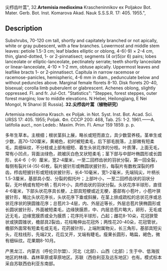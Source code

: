 尖栉齿叶蒿",
32.**Artemisia medioxima** Krascheninnikov ex Poljakov Bot. Mater. Gerb. Bot. Inst. Komarova Akad. Nauk S.S.S.R. 17: 405. 1955.",

## Description
Subshrubs, 70-120 cm tall, shortly and capitately branched or not apically, white or gray pubescent, with a few branches. Lowermost and middle stem leaves: petiole 1.5-3 cm; leaf blades elliptic or oblong, 4-6(-9) × 2-4 cm, thin, gland-dotted, 1- or 2-pinnatisect; segments (4 or)5(or 6) pairs; lobes lanceolate or elliptic-lanceolate, pectinately serrate; teeth shortly lanceolate or linear-lanceolate, 4-10 × 1-2 mm, obtuse apically. Uppermost leaves and leaflike bracts 1- or 2-pinnatisect. Capitula in narrow racemose or racemose-panicles, hemispheric, 4-6 mm in diam., pedunculate below and without peduncles above. Marginal female florets 8-10. Disk florets 20-40, bisexual; corolla limb puberulent or glabrescent. Achenes oblong, slightly oppressed. Fl. and fr. Jul-Oct.
  "Statistics": "Steppes, forest steppes, outer forest margins; low to middle elevations. N Hebei, Heilongjiang, E Nei Mongol, N Shanxi [E Russia].
**32.尖栉齿叶蒿（植物研究）**

Artemisia medioxima Krasch. ex Poljak. in Not. Syst. Inst. Bot. Acad. Sci. URSS 17: 405. 1955; Poljak. Фл. СССР 200: 468, Tab. 25: 1-2. 1961.——A. latifolia auct., non Ledeb.: Maxim. Prim. Fl. Amur 159 1859. p. p.

多年生草本。主根细；根状茎斜上展，略长或短而直立，具少数营养枝。茎单生或少数，高70-120厘米，黄褐色，初时被短柔毛，后下部毛脱落，上部微有短柔毛，具细纵纹，不分枝或上部有细短、着生头状花序的分枝。叶质薄，上面无毛，常有小凹点，背面淡绿色，疏被灰白色叉状短柔毛；茎下部与中部叶椭圆形或长圆形，长4-6（-9）厘米，宽2-4厘米，一至二回栉齿状的羽状分裂，第一回全裂，每侧有裂片(4-)5(-6)枚，裂片披针形或椭圆状披针形，每裂片有数枚深裂的栉齿，栉齿短披针形或短线状披针形，长4-10毫米，宽1-2毫米，先端钝尖，叶柄长1.5-3厘米，基部具小型、分裂的假托叶；上部叶小，一至二回栉齿状的羽状分裂，无叶柄或有短叶柄；苞片叶小，具栉齿状的羽状分裂。头状花序半球形，直径4-6毫米，下部头状花序具长梗，上部具短梗或近无梗，基部有小苞叶，小苞叶狭披针形，略比头状花序长，头状花序下垂或斜展，在茎上排成疏松的总状花序或总状花序状的狭圆锥花序；总苞片3-4层，内、外层近等长，外层总苞片狭椭圆形或长圆状披针形，外面被短柔毛，边缘狭膜质，中、内层总苞片略大，卵形，无毛或近无毛，边缘宽膜质或全为膜质；花序托半球形，凸起；雌花8-10朵，花冠狭管状或狭圆锥状，檐部具2裂齿，花柱略伸出花冠外；两性花20-40朵，花冠管状，檐部外面常有短柔毛或无毛，花药披针形，上端附属物尖，长三角形，基部具短尖头，花柱线形，先端2叉，花后叉开，叉端有睫毛。瘦果长圆形，略扁，褐色，微有细纵纹。花果期8-10月。

产黑龙江、内蒙古（呼伦贝尔盟）、河北（北部）、山西（北部）；生于中、低海拔地区的林缘、森林草原或草原地区。苏联（西伯利亚及远东地区）也有。模式标本采自苏联西伯利亚东南部。
